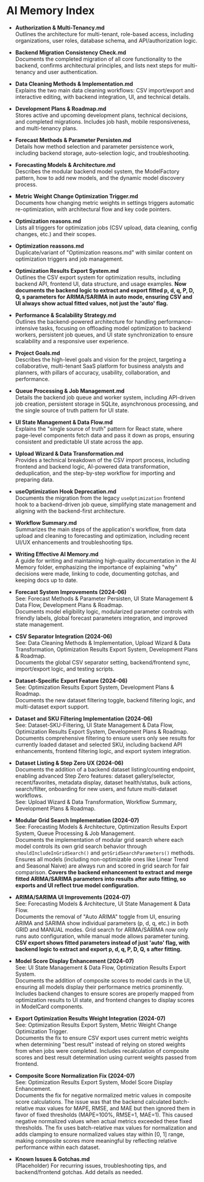 # AI Memory Index

- **Authorization & Multi-Tenancy.md**  
  Outlines the architecture for multi-tenant, role-based access, including organizations, user roles, database schema, and API/authorization logic.

- **Backend Migration Consistency Check.md**  
  Documents the completed migration of all core functionality to the backend, confirms architectural principles, and lists next steps for multi-tenancy and user authentication.

- **Data Cleaning Methods & Implementation.md**  
  Explains the two main data cleaning workflows: CSV import/export and interactive editing, with backend integration, UI, and technical details.

- **Development Plans & Roadmap.md**  
  Stores active and upcoming development plans, technical decisions, and completed migrations. Includes job hash, mobile responsiveness, and multi-tenancy plans.

- **Forecast Methods & Parameter Persisten.md**  
  Details how method selection and parameter persistence work, including backend storage, auto-selection logic, and troubleshooting.

- **Forecasting Models & Architecture.md**  
  Describes the modular backend model system, the ModelFactory pattern, how to add new models, and the dynamic model discovery process.

- **Metric Weight Change Optimization Trigger.md**  
  Documents how changing metric weights in settings triggers automatic re-optimization, with architectural flow and key code pointers.

- **Optimization reasons.md**  
  Lists all triggers for optimization jobs (CSV upload, data cleaning, config changes, etc.) and their scopes.

- **Optimization reassons.md**  
  Duplicate/variant of "Optimization reasons.md" with similar content on optimization triggers and job management.

- **Optimization Results Export System.md**  
  Outlines the CSV export system for optimization results, including backend API, frontend UI, data structure, and usage examples. **Now documents the backend logic to extract and export fitted p, d, q, P, D, Q, s parameters for ARIMA/SARIMA in auto mode, ensuring CSV and UI always show actual fitted values, not just the 'auto' flag.**

- **Performance & Scalability Strategy.md**  
  Outlines the backend-powered architecture for handling performance-intensive tasks, focusing on offloading model optimization to backend workers, persistent job queues, and UI state synchronization to ensure scalability and a responsive user experience.

- **Project Goals.md**  
  Describes the high-level goals and vision for the project, targeting a collaborative, multi-tenant SaaS platform for business analysts and planners, with pillars of accuracy, usability, collaboration, and performance.

- **Queue Processing & Job Management.md**  
  Details the backend job queue and worker system, including API-driven job creation, persistent storage in SQLite, asynchronous processing, and the single source of truth pattern for UI state.

- **UI State Management & Data Flow.md**  
  Explains the "single source of truth" pattern for React state, where page-level components fetch data and pass it down as props, ensuring consistent and predictable UI state across the app.

- **Upload Wizard & Data Transformation.md**  
  Provides a technical breakdown of the CSV import process, including frontend and backend logic, AI-powered data transformation, deduplication, and the step-by-step workflow for importing and preparing data.

- **useOptimization Hook Deprecation.md**  
  Documents the migration from the legacy `useOptimization` frontend hook to a backend-driven job queue, simplifying state management and aligning with the backend-first architecture.

- **Workflow Summary.md**  
  Summarizes the main steps of the application's workflow, from data upload and cleaning to forecasting and optimization, including recent UI/UX enhancements and troubleshooting tips.

- **Writing Effective AI Memory.md**  
  A guide for writing and maintaining high-quality documentation in the AI Memory folder, emphasizing the importance of explaining "why" decisions were made, linking to code, documenting gotchas, and keeping docs up to date.

- **Forecast System Improvements (2024-06)**  
  See: Forecast Methods & Parameter Persisten, UI State Management & Data Flow, Development Plans & Roadmap.  
  Documents model eligibility logic, modularized parameter controls with friendly labels, global forecast parameters integration, and improved state management.

- **CSV Separator Integration (2024-06)**  
  See: Data Cleaning Methods & Implementation, Upload Wizard & Data Transformation, Optimization Results Export System, Development Plans & Roadmap.  
  Documents the global CSV separator setting, backend/frontend sync, import/export logic, and testing scripts.

- **Dataset-Specific Export Feature (2024-06)**  
  See: Optimization Results Export System, Development Plans & Roadmap.  
  Documents the new dataset filtering toggle, backend filtering logic, and multi-dataset export support.

- **Dataset and SKU Filtering Implementation (2024-06)**  
  See: Dataset-SKU-Filtering, UI State Management & Data Flow, Optimization Results Export System, Development Plans & Roadmap.  
  Documents comprehensive filtering to ensure users only see results for currently loaded dataset and selected SKU, including backend API enhancements, frontend filtering logic, and export system integration.

- **Dataset Listing & Step Zero UX (2024-06)**  
  Documents the addition of a backend dataset listing/counting endpoint, enabling advanced Step Zero features: dataset gallery/selector, recent/favorites, metadata display, dataset health/status, bulk actions, search/filter, onboarding for new users, and future multi-dataset workflows.  
  See: Upload Wizard & Data Transformation, Workflow Summary, Development Plans & Roadmap. 

- **Modular Grid Search Implementation (2024-07)**  
  See: Forecasting Models & Architecture, Optimization Results Export System, Queue Processing & Job Management.  
  Documents the implementation of modular grid search where each model controls its own grid search behavior through `shouldIncludeInGridSearch()` and `getGridSearchParameters()` methods. Ensures all models (including non-optimizable ones like Linear Trend and Seasonal Naive) are always run and scored in grid search for fair comparison. **Covers the backend enhancement to extract and merge fitted ARIMA/SARIMA parameters into results after auto fitting, so exports and UI reflect true model configuration.**

- **ARIMA/SARIMA UI Improvements (2024-07)**  
  See: Forecasting Models & Architecture, UI State Management & Data Flow.  
  Documents the removal of "Auto ARIMA" toggle from UI, ensuring ARIMA and SARIMA show individual parameters (p, d, q, etc.) in both GRID and MANUAL modes. Grid search for ARIMA/SARIMA now only runs auto configuration, while manual mode allows parameter tuning. **CSV export shows fitted parameters instead of just 'auto' flag, with backend logic to extract and export p, d, q, P, D, Q, s after fitting.**

- **Model Score Display Enhancement (2024-07)**  
  See: UI State Management & Data Flow, Optimization Results Export System.  
  Documents the addition of composite scores to model cards in the UI, ensuring all models display their performance metrics prominently. Includes backend changes to ensure scores are properly mapped from optimization results to UI state, and frontend changes to display scores in ModelCard components.

- **Export Optimization Results Weight Integration (2024-07)**  
  See: Optimization Results Export System, Metric Weight Change Optimization Trigger.  
  Documents the fix to ensure CSV export uses current metric weights when determining "best result" instead of relying on stored weights from when jobs were completed. Includes recalculation of composite scores and best result determination using current weights passed from frontend.

- **Composite Score Normalization Fix (2024-07)**  
  See: Optimization Results Export System, Model Score Display Enhancement.  
  Documents the fix for negative normalized metric values in composite score calculations. The issue was that the backend calculated batch-relative max values for MAPE, RMSE, and MAE but then ignored them in favor of fixed thresholds (MAPE=100%, RMSE=1, MAE=1). This caused negative normalized values when actual metrics exceeded these fixed thresholds. The fix uses batch-relative max values for normalization and adds clamping to ensure normalized values stay within [0, 1] range, making composite scores more meaningful by reflecting relative performance within each dataset.

- **Known Issues & Gotchas.md**  
  (Placeholder) For recurring issues, troubleshooting tips, and backend/frontend gotchas. Add details as needed. 